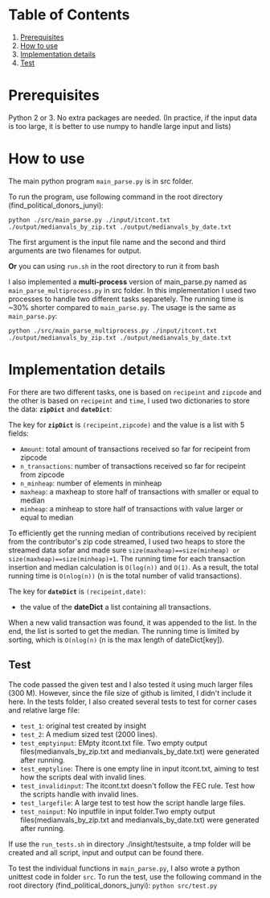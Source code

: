 # Table of Contents
1. [Prerequisites](README.md#Prerequisites)
2. [How to use](README.md#How-to-use)
3. [Implementation details](README.md#Implementation-details)
4. [Test](README.md#Test)

# Prerequisites

Python 2 or 3. No extra packages are needed. (In practice, if the input data is too large, it is better to use numpy to handle large input and lists)

# How to use

The main python program `main_parse.py` is in src folder.

To run the program, use following command in the root directory (find_political_donors_junyi):

	python ./src/main_parse.py ./input/itcont.txt ./output/medianvals_by_zip.txt ./output/medianvals_by_date.txt

The first argument is the input file name and the second and third arguments are two filenames for output.

	
**Or** you can using `run.sh` in the root directory to run it from bash


I also implemented a **multi-process** version of main_parse.py named as `main_parse_multiprocess.py` in src folder. In this implementation I used two processes to handle two different tasks separetely. The running time is ~30% shorter compared to `main_parse.py`. The usage is the same as `main_parse.py`:
	
	python ./src/main_parse_multiprocess.py ./input/itcont.txt ./output/medianvals_by_zip.txt ./output/medianvals_by_date.txt

# Implementation details

For there are two different tasks, one is based on `recipeint` and `zipcode` and the other is based on `recipeint` and `time`, I used
two dictionaries to store the data: **`zipDict`** and **`dateDict`**:

The key for **`zipDict`** is `(recipeint,zipcode)` and the value is a list with 5 fields:

* `Amount`: total amount of transactions received so far for recipeint from zipcode
* `n_transactions`:  number of transactions received so far for recipeint from zipcode
* `n_minheap`: number of elements in minheap
* `maxheap`: a maxheap to store half of transactions with smaller or equal to median
* `minheap`: a minheap to store half of transactions with value larger or equal to median
	
To efficiently get the running median of contributions received by recipient from the contributor's zip code streamed, I used two heaps to store
the streamed data sofar and made sure `size(maxheap)==size(minheap) or size(maxheap)==size(minheap)+1`. The running time for each transaction insertion and median calculation 
is `O(log(n))` and `O(1)`. As a result, the total running time is `O(nlog(n))` (n is the total number of valid transactions).


The key for **`dateDict`** is `(recipeint,date)`:
* the value of the **dateDict** a list containing all transactions.

When a new valid transaction was found, it was appended to the list. In the end, the list is sorted to get the median. The running time is limited by sorting, which is `O(nlog(n)` (n is the max length of dateDict[key]).


## Test

The code passed the given test and I also tested it using much larger files (300 M). However, since the file size of github is limited, I didn't include it here. In the tests folder, I also created several tests to test for corner cases and relative large file:
* `test_1`: original test created by insight
* `test_2`: A medium sized test (2000 lines).
* `test_emptyinput`: EMpty itcont.txt file. Two empty output files(medianvals_by_zip.txt and medianvals_by_date.txt) were generated after running.
* `test_emptyline`: There is one empty line in input  itcont.txt, aiming to test how the scripts deal with invalid lines.
* `test_invalidinput`: The itcont.txt doesn't follow the FEC rule. Test how the scripts handle with invalid lines.
* `test_largefile`: A large test to test how the script handle large files.
* `test_noinput`: No inputfile in input folder.Two empty output files(medianvals_by_zip.txt and medianvals_by_date.txt) were generated after running.


If use the `run_tests.sh` in directory ./insight/testsuite, a tmp folder will be created and all script, input and output can be found there.

To test the individual functions in `main_parse.py`, I also wrote a python unittest code in folder `src`.
To run the test, use the following command in the root directory (find_political_donors_junyi):
```python src/test.py```

